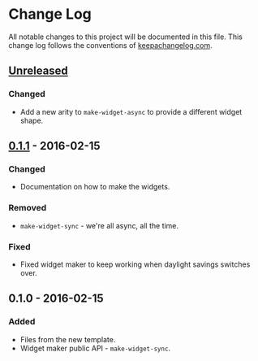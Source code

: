 # Change Log
All notable changes to this project will be documented in this file. This change log follows the conventions of [keepachangelog.com](http://keepachangelog.com/).

## [Unreleased][unreleased]
### Changed
- Add a new arity to `make-widget-async` to provide a different widget shape.

## [0.1.1] - 2016-02-15
### Changed
- Documentation on how to make the widgets.

### Removed
- `make-widget-sync` - we're all async, all the time.

### Fixed
- Fixed widget maker to keep working when daylight savings switches over.

## 0.1.0 - 2016-02-15
### Added
- Files from the new template.
- Widget maker public API - `make-widget-sync`.

[unreleased]: https://github.com/your-name/forge-clj/compare/0.1.1...HEAD
[0.1.1]: https://github.com/your-name/forge-clj/compare/0.1.0...0.1.1
